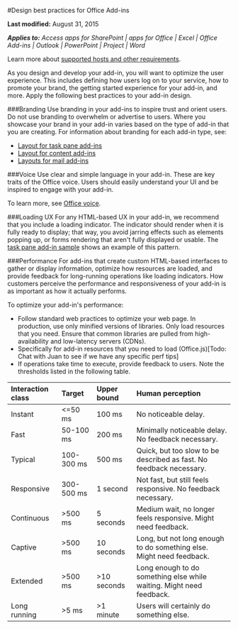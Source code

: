 #Design best practices for Office Add-ins

**Last modified:** August 31, 2015

***Applies to:** Access apps for SharePoint | apps for Office | Excel | Office Add-ins | Outlook | PowerPoint | Project | Word*

Learn more about [supported hosts and other requirements](https://msdn.microsoft.com/EN-US/library/office/dn833104.aspx).

As you design and develop your add-in, you will want to optimize the user experience. This includes defining how users log on to your service, how to promote your brand, the getting started experience for your add-in, and more. Apply the following best practices to your add-in design.

###Branding
Use branding in your add-ins to inspire trust and orient users. Do not use branding to overwhelm or advertise to users. Where you showcase your brand in your add-in varies based on the type of add-in that you are creating. For information about branding for each add-in type, see:
 
- [Layout for task pane add-ins](TaskpaneAddIn.md)
- [Layout for content add-ins](ContentAddIn.md) 
- [Layouts for mail add-ins](MailAddIn.md)

###Voice
Use clear and simple language in your add-in. These are key traits of the Office voice. Users should easily understand your UI and be inspired to engage with your add-in.  

To learn more, see [Office voice](Voice.md).

###Loading UX
For any HTML-based UX in your add-in, we recommend that you include a loading indicator. The indicator should render when it is fully ready to display; that way, you avoid jarring effects such as elements popping up, or forms rendering that aren't fully displayed or usable. The [task pane add-in sample](http://todoaddsample) shows an example of this pattern. 

###Performance 
For add-ins that create custom HTML-based interfaces to gather or display information, optimize how resources are loaded, and provide feedback for long-running operations like loading indicators. How customers perceive the performance and responsiveness of your add-in is as important as how it actually performs. 

To optimize your add-in's performance:

- Follow standard web practices to optimize your web page. In production, use only minified versions of libraries. Only load resources that you need. Ensure that common libraries are  pulled from high-availability and low-latency servers (CDNs).
- Specifically for add-in resources that you need to load (Office.js)[Todo: Chat with Juan to see if we have any specific perf tips]
- If operations take time to execute, provide feedback to users. Note the thresholds listed in the following table.

|**Interaction class**|**Target**|**Upper bound**|**Human perception**|  
|:-----|:-----|:-----|:-----|
|Instant|<=50 ms|100 ms|No noticeable delay.|
|Fast|50-100 ms|200 ms|Minimally noticeable delay. No feedback necessary.|
|Typical|100-300 ms|500 ms|Quick, but too slow to be described as fast. No feedback necessary.|
|Responsive|300-500 ms|1 second|Not fast, but still feels responsive. No feedback necessary.|
|Continuous|>500 ms|5 seconds|Medium wait, no longer feels responsive. Might need feedback.|
|Captive|>500 ms|10 seconds|Long, but not long enough to do something else. Might need feedback.|
|Extended|>500 ms|>10 seconds|Long enough to do something else while waiting. Might need feedback.|
|Long running|>5 ms|>1 minute|Users will certainly do something else.|

